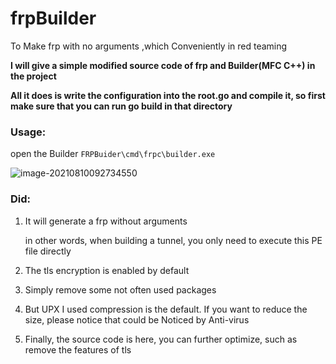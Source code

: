 # frpBuilder
To Make frp with no arguments ,which Conveniently in red teaming



**I will give a simple modified source code of frp and Builder(MFC C++) in the project**


**All it does is write the configuration into the root.go and compile it, so first make sure that you can run go build in that directory**

### Usage:

open the Builder `FRPBuider\cmd\frpc\builder.exe`

![image-20210810092734550](https://images-1258433570.cos.ap-beijing.myqcloud.com/images/20210810092735.png)

### Did:

1. It will generate a frp without arguments

   in other words, when building a tunnel, you only need to execute this PE file directly

2. The tls encryption is enabled by default
3. Simply remove some not often used packages
4. But UPX I used compression is the default. If you want to reduce the size, please notice that could be Noticed by Anti-virus
5. Finally, the source code is here, you can further optimize, such as remove the features of tls

